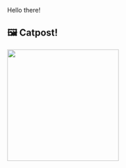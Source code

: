 Hello there!



## 🖼️ Catpost!

<sub>
    <img src="https://cdn2.thecatapi.com/images/5cq.jpg" height="256">
</sub>


